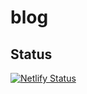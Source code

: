 # blog

## Status
[![Netlify Status](https://api.netlify.com/api/v1/badges/846c528f-4d51-41a7-97b3-bbf41368117c/deploy-status)](https://app.netlify.com/sites/jiaruh/deploys)
